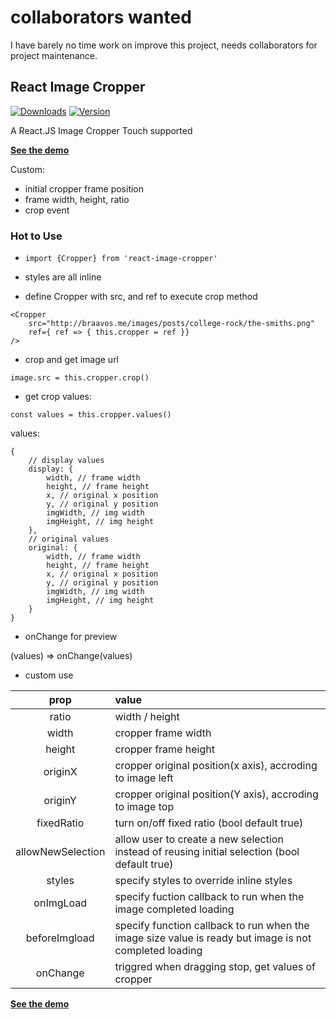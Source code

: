 
# collaborators wanted
I have barely no time work on improve this project, needs collaborators for project maintenance.

## React Image Cropper

[![Downloads](https://img.shields.io/npm/dt/react-image-cropper.svg)](https://www.npmjs.com/package/react-image-cropper)
[![Version](https://img.shields.io/npm/v/react-image-cropper.svg)](https://www.npmjs.com/package/react-image-cropper)

A React.JS Image Cropper
Touch supported

**[See the demo](http://braavos.me/react-image-cropper/)**

Custom:

+ initial cropper frame position 
+ frame width, height, ratio
+ crop event

### Hot to Use

+ `import {Cropper} from 'react-image-cropper'`

+ styles are all inline

+ define Cropper with src, and ref to execute crop method  

```
<Cropper 
    src="http://braavos.me/images/posts/college-rock/the-smiths.png" 
    ref={ ref => { this.cropper = ref }}
/>
```

+ crop and get image url

`image.src = this.cropper.crop()`

+ get crop values:

`const values = this.cropper.values()`

values: 

```
{
    // display values
    display: {
        width, // frame width
        height, // frame height
        x, // original x position
        y, // original y position
        imgWidth, // img width
        imgHeight, // img height
    },
    // original values
    original: {
        width, // frame width
        height, // frame height
        x, // original x position
        y, // original y position
        imgWidth, // img width
        imgHeight, // img height
    }
}
```


+ onChange for preview

(values) => onChange(values)

+ custom use

| prop  |  value   |
|:-------:|:--------|
| ratio | width / height |
| width | cropper frame width |
| height | cropper frame height |
| originX | cropper original position(x axis), accroding to image left|
| originY | cropper original position(Y axis), accroding to image top|
| fixedRatio | turn on/off fixed ratio (bool default true) |
| allowNewSelection | allow user to create a new selection instead of reusing initial selection (bool default true) |
| styles | specify styles to override inline styles |
| onImgLoad | specify fuction callback to run when the image completed loading |
| beforeImgload | specify function callback to run when the image size value is ready but image is not completed loading |
| onChange | triggred when dragging stop, get values of cropper |


**[See the demo](http://braavos.me/react-image-cropper/)**

